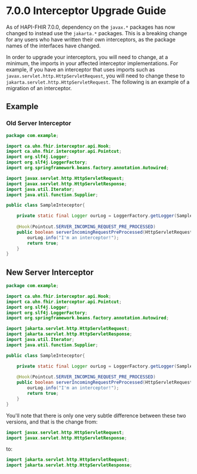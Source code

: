 # 7.0.0 Interceptor Upgrade Guide

As of HAPI-FHIR 7.0.0, dependency on the `javax.*` packages has now changed to instead use the `jakarta.*` packages. This is a breaking change for any users who have written their own interceptors, as the package names of the interfaces have changed.

In order to upgrade your interceptors, you will need to change, at a minimum, the imports in your affected interceptor implementations. For example, if you have an interceptor that uses imports such as `javax.servlet.http.HttpServletRequest`, you will need to change these to `jakarta.servlet.http.HttpServletRequest`. The following is an example of a migration of an interceptor.

## Example

### Old Server Interceptor

```java
package com.example;

import ca.uhn.fhir.interceptor.api.Hook;
import ca.uhn.fhir.interceptor.api.Pointcut;
import org.slf4j.Logger;
import org.slf4j.LoggerFactory;
import org.springframework.beans.factory.annotation.Autowired;

import javax.servlet.http.HttpServletRequest;
import javax.servlet.http.HttpServletResponse;
import java.util.Iterator;
import java.util.function.Supplier;

public class SampleInteceptor{

    private static final Logger ourLog = LoggerFactory.getLogger(SampleInteceptor.class);
    
	@Hook(Pointcut.SERVER_INCOMING_REQUEST_PRE_PROCESSED)
	public boolean serverIncomingRequestPreProcessed(HttpServletRequest theHttpServletRequest, HttpServletResponse theHttpServletResponse) {
		ourLog.info("I'm an interceptor!");
		return true;
	}
}
```

## New Server Interceptor

```java
package com.example;

import ca.uhn.fhir.interceptor.api.Hook;
import ca.uhn.fhir.interceptor.api.Pointcut;
import org.slf4j.Logger;
import org.slf4j.LoggerFactory;
import org.springframework.beans.factory.annotation.Autowired;

import jakarta.servlet.http.HttpServletRequest;
import jakarta.servlet.http.HttpServletResponse;
import java.util.Iterator;
import java.util.function.Supplier;

public class SampleInteceptor{

    private static final Logger ourLog = LoggerFactory.getLogger(SampleInteceptor.class);
    
	@Hook(Pointcut.SERVER_INCOMING_REQUEST_PRE_PROCESSED)
	public boolean serverIncomingRequestPreProcessed(HttpServletRequest theHttpServletRequest, HttpServletResponse theHttpServletResponse) {
		ourLog.info("I'm an interceptor!");
		return true;
	}
}
```

You'll note that there is only one very subtle difference between these two versions, and that is the change from: 

```java
import javax.servlet.http.HttpServletRequest;
import javax.servlet.http.HttpServletResponse;
```

to:

```java
import jakarta.servlet.http.HttpServletRequest;
import jakarta.servlet.http.HttpServletResponse;
```

